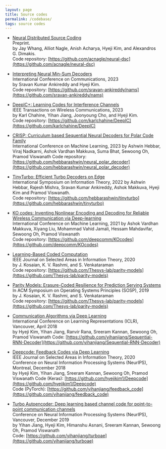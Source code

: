 ```yaml
---
layout: page
title: Source codes
permalink: /codebase/
tags: source codes
---
```



* [Neural Distributed Source Coding](https://arxiv.org/abs/2106.02797)  
Preprint.  
by Jay Whang, Alliot Nagle, Anish Acharya, Hyeji Kim, and Alexandros G. Dimakis.  
Code repository: [https://github.com/acnagle/neural-dsc](https://github.com/acnagle/neural-dsc) 

* [Interpreting Neural Min-Sum Decoders](https://arxiv.org/abs/2205.10684)  
International Conference on Communications, 2023    
by Sravan Kumar Ankireddy and Hyeji Kim.    
Code repository: [https://github.com/sravan-ankireddy/nams](https://github.com/sravan-ankireddy/nams)

* [DeepIC+: Learning Codes for Interference Channels](https://ieeexplore.ieee.org/document/10215318)  
IEEE Transactions on Wireless Communications, 2023    
by Karl Chahine, Yihan Jiang, Joonyoung Cho, and Hyeji Kim.    
Code repository: [https://github.com/karlchahine/DeepIC](https://github.com/karlchahine/DeepIC)

* [CRISP: Curriculum based Sequential Neural Decoders for Polar Code Family](https://arxiv.org/abs/2210.00313)   
International Conference on Machine Learning, 2023 
by Ashwin Hebbar, Viraj Nadkarni, Ashok Vardhan Makkuva, Suma Bhat, Sewoong Oh, Pramod Viswanath 
Code repository: [https://github.com/hebbarashwin/neural_polar_decoder](https://github.com/hebbarashwin/neural_polar_decoder) 

* [TinyTurbo: Efficient Turbo Decoders on Edge](https://arxiv.org/abs/2209.15614)   
International Symposium on Information Theory, 2022 
by Ashwin Hebbar, Rajesh Mishra, Sravan Kumar Ankireddy, Ashok Makkuva, Hyeji Kim and Pramod Viswanath.     
Code repository: [https://github.com/hebbarashwin/tinyturbo](https://github.com/hebbarashwin/tinyturbo) 

* [KO codes: Inventing Nonlinear Encoding and Decoding for Reliable Wireless Communication via Deep-learning](https://arxiv.org/abs/2108.12920)   
International Conference on Machine Learning, 2021 
by Ashok Vardhan Makkuva, Xiyang Liu, Mohammad Vahid Jamali, Hessam Mahdavifar, Sewoong Oh, Pramod Viswanath     
Code repository: [https://github.com/deepcomm/KOcodes](https://github.com/deepcomm/KOcodes) 

* [Learning-Based Coded Computation](https://ieeexplore.ieee.org/document/9047948)  
IEEE Journal on Selected Areas in Information Theory, 2020  
by J. Kosaian, K. V. Rashmi, and S. Venkataraman  
Code repository: [https://github.com/Thesys-lab/parity-models](https://github.com/Thesys-lab/parity-models)

* [Parity Models: Erasure-Coded Resilience for Prediction Serving Systems](https://dl.acm.org/doi/10.1145/3341301.3359654)  
In ACM Symposium on Operating Systems Principles (SOSP), 2019  
by J. Kosaian, K. V. Rashmi, and S. Venkataraman  
Code repository: [https://github.com/Thesys-lab/parity-models](https://github.com/Thesys-lab/parity-models)

* [Communication Algorithms via Deep Learning](https://openreview.net/pdf?id=ryazCMbR-)  
International Conference on Learning Representations (ICLR), Vancouver, April 2018  
by Hyeji Kim, Yihan Jiang, Ranvir Rana, Sreeram Kannan, Sewoong Oh, Pramod Viswanath 
Code: [https://github.com/yihanjiang/Sequential-RNN-Decoder](https://github.com/yihanjiang/Sequential-RNN-Decoder) 

* [Deepcode: Feedback Codes via Deep Learning](https://arxiv.org/abs/1807.00801)  
IEEE Journal on Selected Areas in Information Theory, 2020  
Conference on Neural Information Processing Systems (NeurIPS), Montreal, December 2018  
by Hyeji Kim, Yihan Jiang, Sreeram Kannan, Sewoong Oh, Pramod Viswanath
Code (Keras): [https://github.com/hyejikim1/Deepcode](https://github.com/hyejikim1/Deepcode)  
Code (PyTorch): [https://github.com/yihanjiang/feedback_code](https://github.com/yihanjiang/feedback_code)

* [Turbo Autoencoder: Deep learning based channel code for point-to-point communication channels](https://arxiv.org/abs/1911.03038)  
Conference on Neural Information Processing Systems (NeurIPS), Vancouver, December 2019  
by Yihan Jiang, Hyeji Kim, Himanshu Asnani, Sreeram Kannan, Sewoong Oh, Pramod Viswanath  
Code: [https://github.com/yihanjiang/turboae](https://github.com/yihanjiang/turboae) 

